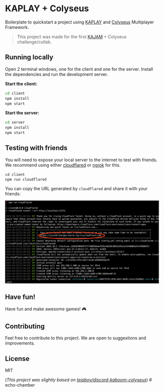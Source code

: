 # KAPLAY + Colyseus

Boilerplate to quickstart a project using [KAPLAY](https://kaplayjs.com/) and [Colyseus](https://colyseus.io/) Multiplayer Framework.

> This project was made for the first [KAJAM](https://itch.io/jam/kajam) + Colyseus challenge/collab.

## Running locally

Open 2 terminal windows, one for the client and one for the server. Install the dependencies and run the development server.

**Start the client:**

```bash
cd client
npm install
npm start
```

**Start the server:**

```bash
cd server
npm install
npm start
```

## Testing with friends

You will need to expose your local server to the internet to test with friends. We recommend using either [cloudflared](https://www.npmjs.com/package/cloudflared) or [ngrok](https://ngrok.com/) for this.

```
cd client
npm run cloudflared
```

You can copy the URL generated by `cloudflared` and share it with your friends:

![](cloudflared.png)

## Have fun!

Have fun and make awesome games! 🎮

## Contributing

Feel free to contribute to this project. We are open to suggestions and improvements.

## License

MIT

(_This project was slightly based on [tejaboy/discord-kaboom-colyseus](https://github.com/tejaboy/discord-kaboom-colyseus)_)
#   e c h o - c h a m b e r 
 
 